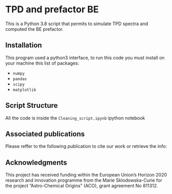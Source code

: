 # TPD and prefactor BE
This is a Python 3.8 script that permits to simulate TPD spectra and computed the BE prefactor.

## Installation

This program used a python3 interface, to run this code you must install on your machine this list of packages:

* ```numpy```
* ```pandas```
* ```scipy```
* ```matplotlib```

## Script Structure
All the code is inside the ```Cleaning_script.ipynb``` ipython notebook


## Associated publications
Please reffer to the following publication to cite our work or retrieve the info:

## Acknowledgments
This project has received funding within the European Union’s Horizon 2020 research and innovation programme from the Marie Sklodowska-Curie for the project ”Astro-Chemical Origins” (ACO), grant agreement No 811312.
